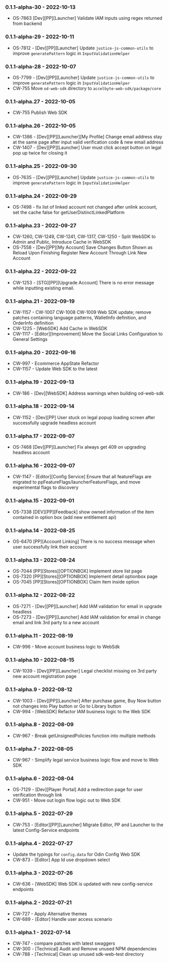 ### 0.1.1-alpha-30 - 2022-10-13

- OS-7863 [Dev][PP][Launcher] Validate IAM inputs using regex returned from backend

### 0.1.1-alpha-29 - 2022-10-11

- OS-7812 - [Dev][PP][Launcher] Update `justice-js-common-utils` to improve `generatePattern` logic in `InputValidationHelper`

### 0.1.1-alpha-28 - 2022-10-07

- OS-7799 - [Dev][PP][Launcher] Update `justice-js-common-utils` to improve `generatePattern` logic in `InputValidationHelper`
- CW-755 Move `od-web-sdk` directory to `accelbyte-web-sdk/package/core`

### 0.1.1-alpha.27 - 2022-10-05

- CW-755 Publish Web SDK

### 0.1.1-alpha.26 - 2022-10-05

- CW-1386 - [Dev][PP][Launcher][My Profile] Change email address stay at the same page after input valid verification code & new email address
- CW-1407 - [Dev][PP][Launcher] User must click accept button on legal pop up twice for closing it

### 0.1.1-alpha.25 - 2022-09-30

- OS-7635 - [Dev][PP][Launcher] Update `justice-js-common-utils` to improve `generatePattern` logic in `InputValidationHelper`

### 0.1.1-alpha.24 - 2022-09-29

- OS-7498 - fix list of linked account not changed after unlink account, set the cache false for getUserDistinctLinkedPlatform

### 0.1.1-alpha.23 - 2022-09-27

- CW-1260, CW-1249, CW-1241, CW-1317, CW-1250 - Split WebSDK to Admin and Public, Introduce Cache in WebSDK
- OS-7558 - [Dev][PP][My Account] Save Changes Button Shown as Reload Upon Finishing Register New Account Through Link New Account

### 0.1.1-alpha.22 - 2022-09-22

- CW-1253 - [STG][PP][Upgrade Account] There is no error message while inputting existing email.

### 0.1.1-alpha.21 - 2022-09-19

- CW-1157 - CW-1007 CW-1008 CW-1009 Web SDK update; remove patches containing language patterns, WalletInfo definition, and OrderInfo definition
- CW-1225 - [WebSDK] Add Cache in WebSDK
- CW-1117 - [Editor][Improvement] Move the Social Links Configuration to General Settings

### 0.1.1-alpha.20 - 2022-09-16

- CW-997 - Ecommerce AppState Refactor
- CW-1157 - Update Web SDK to the latest

### 0.1.1-alpha.19 - 2022-09-13

- CW-186 - [Dev][WebSDK] Address warnings when building od-web-sdk

### 0.1.1-alpha.18 - 2022-09-14

- CW-1152 - [Dev][PP] User stuck on legal popup loading screen after successfully upgrade headless account

### 0.1.1-alpha.17 - 2022-09-07

- OS-7468 [Dev][PP][Launcher] Fix always get 409 on upgrading headless account

### 0.1.1-alpha.16 - 2022-09-07

- CW-1147 - [Editor][Config Service] Ensure that all featureFlags are migrated to ppFeatureFlags/launcherFeatureFlags, and move experimental flags to discovery

### 0.1.1-alpha.15 - 2022-09-01

- OS-7338 [DEV][PP][Feedback] show owned information of the item contained in option box (add new entitlement api)

### 0.1.1-alpha.14 - 2022-08-25

- OS-6470 [PP][Account Linking] There is no success message when user successfully link their account

### 0.1.1-alpha.13 - 2022-08-24

- OS-7044 [PP][Stores][OPTIONBOX] Implement store list page
- OS-7320 [PP][Stores][OPTIONBOX] Implement detail optionbox page
- OS-7045 [PP][Stores][OPTIONBOX] Claim item inside option

### 0.1.1-alpha.12 - 2022-08-22

- OS-7271 - [Dev][PP][Launcher] Add IAM validation for email in upgrade headless
- OS-7273 - [Dev][PP][Launcher] Add IAM validation for email in change email and link 3rd party to a new account

### 0.1.1-alpha.11 - 2022-08-19

- CW-996 - Move account business logic to WebSdk

### 0.1.1-alpha.10 - 2022-08-15

- CW-1039 - [Dev][PP][Launcher] Legal checklist missing on 3rd party new account registration page

### 0.1.1-alpha.9 - 2022-08-12

- CW-1003 - [Dev][PP][Launcher] After purchase game, Buy Now button not changes into Play button or Go to Library button
- CW-994 - [WebSDK] Refactor IAM business logic to the Web SDK

### 0.1.1-alpha.8 - 2022-08-09

- CW-967 - Break getUnsignedPolicies function into multiple methods 

### 0.1.1-alpha.7 - 2022-08-05

- CW-967 - Simplify legal service business logic flow and move to Web SDK

### 0.1.1-alpha.6 - 2022-08-04

- OS-7129 - [Dev][Player Portal] Add a redirection page for user verification through link
- CW-951 - Move out login flow logic out to Web SDK

### 0.1.1-alpha.5 - 2022-07-29

- CW-753 - [Editor][PP][Launcher] Migrate Editor, PP and Launcher to the latest Config-Service endpoints

### 0.1.1-alpha.4 - 2022-07-27

- Update the typings for `config.data` for Odin Config Web SDK
- CW-873 - [Editor] App Id use dropdown select

### 0.1.1-alpha.3 - 2022-07-26

- CW-636 - [WebSDK] Web SDK is updated with new config-service endpoints

### 0.1.1-alpha.2 - 2022-07-21

- CW-727 - Apply Alternative themes
- CW-689 - [Editor] Handle user access scenario

### 0.1.1-alpha.1 - 2022-07-14

- CW-747 - compare patches with latest swaggers
- CW-300 - [Technical] Audit and Remove unused NPM dependencies
- CW-788 - [Technical] Clean up unused sdk-web-test directory
